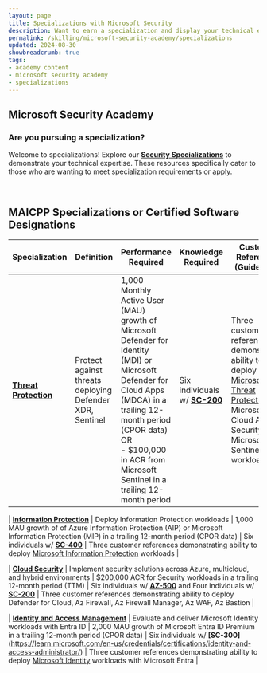 ```yaml
---
layout: page
title: Specializations with Microsoft Security
description: Want to earn a specialization and display your technical expertise?
permalink: /skilling/microsoft-security-academy/specializations
updated: 2024-08-30
showbreadcrumb: true
tags: 
- academy content
- microsoft security academy
- specializations
---
```


## Microsoft Security Academy

### Are you pursuing a specialization?
Welcome to specializations! Explore our **[Security Specializations](https://partner.microsoft.com/en-us/partnership/specialization#tab-6)** to demonstrate your technical expertise. These resources specifically cater to those who are wanting to meet specialization requirements or apply.


<div>&nbsp;</div>


## MAICPP Specializations or Certified Software Designations

| **Specialization**                | **Definition**                                                                 | **Performance Required**                                                                                       | **Knowledge Required**                  | **Customer References (Guidelines)**                                                                 |
|---------------------------------|--------------------------------------------------------------------------------|----------------------------------------------------------------------------------------------------------------|-----------------------------------------|------------------------------------------------------------------------------------------------------|
| **[Threat Protection](https://partner.microsoft.com/en-us/partnership/specialization/threat-protection)**           | Protect against threats deploying Defender XDR, Sentinel                           | 1,000 Monthly Active User (MAU) growth of Microsoft Defender for Identity (MDI) or Microsoft Defender for Cloud Apps (MDCA) in a trailing 12-month period (CPOR data) OR<br>- $100,000 in ACR from Microsoft Sentinel in a trailing 12-month period | Six individuals w/ **[SC-200](https://learn.microsoft.com/en-us/credentials/certifications/security-operations-analyst/)** | Three customer references demonstrating ability to deploy [Microsoft Threat Protection](https://partner.microsoft.com/en-us/partnership/specialization/threat-protection), Microsoft Cloud App Security, or Microsoft Sentinel workloads |


| **[Information Protection](https://partner.microsoft.com/en-us/partnership/specialization/information-protection-and-governance)**      | Deploy Information Protection workloads                                     | 1,000 MAU growth of of Azure Information Protection (AIP) or Microsoft Information Protection (MIP) in a trailing 12-month period (CPOR data) | Six individuals w/ **[SC-400](https://learn.microsoft.com/en-us/credentials/certifications/information-protection-administrator/)** | Three customer references demonstrating ability to deploy [Microsoft Information Protection](https://partner.microsoft.com/en-us/partnership/specialization/information-protection-and-governance) workloads |


| **[Cloud Security](https://partner.microsoft.com/en-us/partnership/specialization/cloud-security)**              | Implement security solutions across Azure, multicloud, and hybrid environments |  $200,000 ACR for Security workloads in a trailing 12-month period (TTM) | Six individuals w/ **[AZ-500](https://learn.microsoft.com/en-us/credentials/certifications/azure-security-engineer/)** and Four individuals w/ **[SC-200](https://learn.microsoft.com/en-us/credentials/certifications/security-operations-analyst/)** | Three customer references demonstrating ability to deploy Defender for Cloud, Az Firewall, Az Firewall Manager, Az WAF, Az Bastion |


| **[Identity and Access Management](https://partner.microsoft.com/en-us/partnership/specialization/identity-and-access-management)** | Evaluate and deliver Microsoft Identity workloads with Entra ID              | 2,000 MAU growth of Microsoft Entra ID Premium in a trailing 12-month period (CPOR data) | Six individuals w/ **[SC-300]**(https://learn.microsoft.com/en-us/credentials/certifications/identity-and-access-administrator/) | Three customer references demonstrating ability to deploy [Microsoft Identity](https://partner.microsoft.com/en-us/partnership/specialization/identity-and-access-management) workloads with Microsoft Entra |